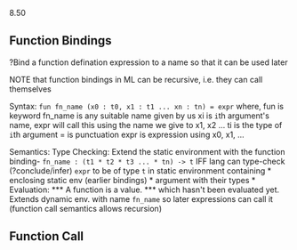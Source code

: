 8.50

## Function Bindings

?Bind a function defination expression to a name so that it can be used
later

NOTE that function bindings in ML can be recursive, i.e. they can call
themselves

Syntax:
	`fun fn_name (x0 : t0, x1 : t1 ... xn : tn) = expr`
	where,  fun 	is keyword
			fn_name is any suitable name given by us
			xi      is `i`th argument's name, expr will call this using
					the name we give to x1, x2 ... 
			ti		is the type of `i`th argument
			=		is punctuation
			expr	is expression using x0, x1, ...

Semantics:
	Type Checking:
		Extend the static environment with the function binding-
		`fn_name : (t1 * t2 * t3 ... * tn) -> t`
		IFF
			lang can type-check (?conclude/infer) `expr` to be of type `t`
			in static environment containing
			* enclosing static env (earlier bindings)
			* argument with their types
			* 
	Evaluation:
		*** A function is a value. *** which hasn't been evaluated yet.
		Extends dynamic env. with name `fn_name` so later expressions can
		call it (function call semantics allows recursion)

## Function Call

